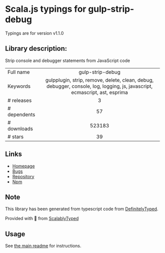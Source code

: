 
# Scala.js typings for gulp-strip-debug

Typings are for version v1.1.0

## Library description:
Strip console and debugger statements from JavaScript code

|                    |                 |
| ------------------ | :-------------: |
| Full name          | gulp-strip-debug |
| Keywords           | gulpplugin, strip, remove, delete, clean, debug, debugger, console, log, logging, js, javascript, ecmascript, ast, esprima |
| # releases         | 3 |
| # dependents       | 57 |
| # downloads        | 523183 |
| # stars            | 39 |

## Links
- [Homepage](https://github.com/sindresorhus/gulp-strip-debug#readme)
- [Bugs](https://github.com/sindresorhus/gulp-strip-debug/issues)
- [Repository](https://github.com/sindresorhus/gulp-strip-debug)
- [Npm](https://www.npmjs.com/package/gulp-strip-debug)
    


## Note
This library has been generated from typescript code from [DefinitelyTyped](https://definitelytyped.org).

Provided with :purple_heart: from [ScalablyTyped](https://github.com/oyvindberg/ScalablyTyped)

## Usage
See [the main readme](../../readme.md) for instructions.


